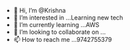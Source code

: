 - 👋 Hi, I’m @Krishna
- 👀 I’m interested in ...Learning new tech 
- 🌱 I’m currently learning ...AWS 
- 💞️ I’m looking to collaborate on ...
- 📫 How to reach me ...9742755379

<!---
Krishnababu505/Krishnababu505 is a ✨ special ✨ repository because its `README.md` (this file) appears on your GitHub profile.
You can click the Preview link to take a look at your changes.
--->

